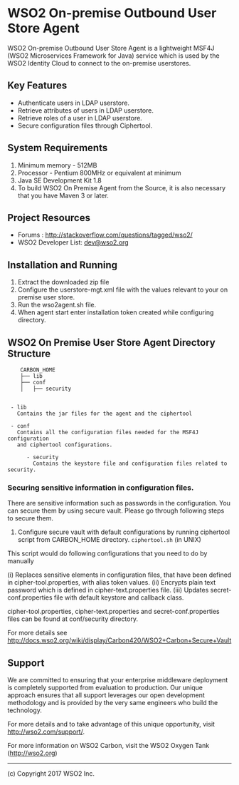 # WSO2 On-premise Outbound User Store Agent
WSO2 On-premise Outbound User Store Agent is a lightweight MSF4J (WSO2 Microservices Framework for Java) service which is used by the WSO2 Identity Cloud to connect to the on-premise userstores.

## Key Features
*  Authenticate users in LDAP userstore.
*  Retrieve attributes of users in LDAP userstore.
*  Retrieve roles of a user in LDAP userstore.
*  Secure configuration files through Ciphertool.

## System Requirements
1. Minimum memory - 512MB
2. Processor - Pentium 800MHz or equivalent at minimum
3. Java SE Development Kit 1.8
4. To build WSO2 On Premise Agent from the Source, it is also necessary that you have Maven 3 or later.

## Project Resources
* Forums : http://stackoverflow.com/questions/tagged/wso2/
* WSO2 Developer List: dev@wso2.org

## Installation and Running
1. Extract the downloaded zip file
2. Configure the userstore-mgt.xml file with the values relevant to your on premise user store.
3. Run the wso2agent.sh file.
4. When agent start enter installation token created while configuring directory.

## WSO2 On Premise User Store Agent Directory Structure
 
        CARBON_HOME
        ├── lib
        ├── conf  
        │   ├── security
        
        
     - lib
       Contains the jar files for the agent and the ciphertool
  
     - conf
       Contains all the configuration files needed for the MSF4J configuration 
       and ciphertool configurations.
          
          - security
            Contains the keystore file and configuration files related to security.
            
### Securing sensitive information in configuration files.
There are sensitive information such as passwords in the configuration. You can secure them by using secure vault. 
Please go through following steps to secure them.

  1. Configure secure vault with default configurations by running ciphertool script from CARBON_HOME directory.
    `ciphertool.sh` (in UNIX)
    
This script would do following configurations that you need to do by manually

(i)   Replaces sensitive elements in configuration files, that have been defined in cipher-tool.properties, with alias token       values.
(ii)  Encrypts plain text password which is defined in cipher-text.properties file.
(iii) Updates secret-conf.properties file with default keystore and callback class.   

cipher-tool.properties, cipher-text.properties and secret-conf.properties files can be found at conf/security directory.

For more details see http://docs.wso2.org/wiki/display/Carbon420/WSO2+Carbon+Secure+Vault

## Support
We are committed to ensuring that your enterprise middleware deployment is completely supported from evaluation to production. Our unique approach ensures that all support leverages our open development methodology and is provided by the very same engineers who build the technology.

For more details and to take advantage of this unique opportunity, visit http://wso2.com/support/.

For more information on WSO2 Carbon, visit the WSO2 Oxygen Tank (http://wso2.org)

____

(c) Copyright 2017 WSO2 Inc.
